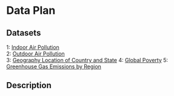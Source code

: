 # Data Plan

## Datasets
1: [Indoor Air Pollution](https://ourworldindata.org/indoor-air-pollution?fbclid=IwAR1UPLzU0MHdrWbtBuRPIwAvxPilj3csHOPrrreM3RSsy09v9NoU0cLfGDM)  
2: [Outdoor Air Pollution](https://ourworldindata.org/outdoor-air-pollution)  
3: [Geography Location of Country and State](https://www.kaggle.com/paultimothymooney/latitude-and-longitude-for-every-country-and-state)
4: [Global Poverty](https://ourworldindata.org/extreme-poverty)
5: [Greenhouse Gas Emissions by Region](https://www.stats.govt.nz/large-datasets/csv-files-for-download/)

## Description

